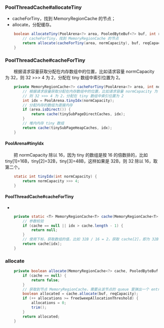 ### PoolThreadCache#allocateTiny

- cacheForTiny，找到 MemoryRegionCache 的节点；
- allocate，分配缓存。

```java
    boolean allocateTiny(PoolArena<?> area, PooledByteBuf<?> buf, int reqCapacity, int normCapacity) {
        // cacheForTiny，找到 MemoryRegionCache 的节点
        return allocate(cacheForTiny(area, normCapacity), buf, reqCapacity);
    }
```


### PoolThreadCache#cacheForTiny
　　根据请求容量获取分配在内存数组中的位置，比如请求容量 normCapacity 为 32，则 32 >>> 4 为 2，分配在 tiny 数组中索引位置为 2。

```java
    private MemoryRegionCache<?> cacheForTiny(PoolArena<?> area, int normCapacity) {
        // 根据请求容量获取分配在内存数组中的位置，比如请求容量 normCapacity 为 32，
        // 则 32 >>> 4 为 2，分配在 tiny 数组中索引位置为 2
        int idx = PoolArena.tinyIdx(normCapacity);
        // 分配内存的数组为直接内存
        if (area.isDirect()) {
            return cache(tinySubPageDirectCaches, idx);
        }
        // 堆内内存 tiny 数组
        return cache(tinySubPageHeapCaches, idx);
    }
```


#### PoolArena#tinyIdx
　　把 normCapacity 除以 16，因为 tiny 的数组是按 16 的倍数排的，比如 tiny[1]=16B，tiny[2]=32B，tiny[3]=48B，这样如果是 32B，则 32 除以 16，取第二个。

```java
    static int tinyIdx(int normCapacity) {
        return normCapacity >>> 4;
    }
```


#### PoolThreadCache#cacheForTiny

-

```java
    private static <T> MemoryRegionCache<T> cache(MemoryRegionCache<T>[] cache, int idx) {
        // 参数校验
        if (cache == null || idx > cache.length - 1) {
            return null;
        }
        // 使用下标，获取数组的值，比如 32B / 16 = 2，获取 cache[2]，即为 32B
        return cache[idx];
    }
```


### allocate

```java
    private boolean allocate(MemoryRegionCache<?> cache, PooledByteBuf buf, int reqCapacity) {
        if (cache == null) {
            return false;
        }
        // 获取到节点 MemoryRegionCache，需要从该节点的 queue 里弹出一个 entry 给 ByteBuf
        boolean allocated = cache.allocate(buf, reqCapacity);
        if (++ allocations >= freeSweepAllocationThreshold) {
            allocations = 0;
            trim();
        }
        return allocated;
    }
```

